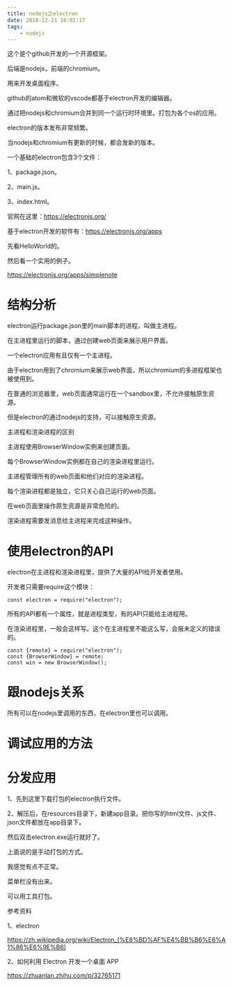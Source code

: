 ```yaml
---
title: nodejs之electron
date: 2018-12-21 16:02:17
tags:
	- nodejs
---
```








这个是个github开发的一个开源框架。

后端是nodejs，前端的chromium。

用来开发桌面程序。

github的atom和微软的vscode都基于electron开发的编辑器。

通过把nodejs和chromium合并到同一个运行时环境里。打包为各个os的应用。

electron的版本发布非常频繁。

当nodejs和chromium有更新的时候，都会发新的版本。



一个基础的electron包含3个文件：

1、package.json。

2、main.js。

3、index.html。



官网在这里：https://electronjs.org/

基于electron开发的软件有：https://electronjs.org/apps



先看HelloWorld的。

然后看一个实用的例子。

https://electronjs.org/apps/simplenote



# 结构分析

electron运行package.json里的main脚本的进程，叫做主进程。

在主进程里运行的脚本，通过创建web页面来展示用户界面。

一个electron应用有且仅有一个主进程。

由于electron用到了chromium来展示web界面，所以chromium的多进程框架也被使用到。

在普通的浏览器里，web页面通常运行在一个sandbox里，不允许接触原生资源。

但是electron的通过nodejs的支持，可以接触原生资源。



主进程和渲染进程的区别

主进程使用BrowserWindow实例来创建页面。

每个BrowserWindow实例都在自己的渲染进程里运行。

主进程管理所有的web页面和他们对应的渲染进程。

每个渲染进程都是独立，它只关心自己运行的web页面。

在web页面里操作原生资源是非常危险的。

渲染进程需要发消息给主进程来完成这种操作。

# 使用electron的API

electron在主进程和渲染进程里，提供了大量的API给开发者使用。

开发者只需要require这个模块：

```
const electron = require("electron");
```

所有的API都有一个属性，就是进程类型，有的API只能给主进程用。

在渲染进程里，一般会这样写。这个在主进程里不能这么写，会报未定义的错误的。

```
const {remote} = require("electron");
const {BrowserWindow} = remote;
const win = new BrowserWindow();
```



# 跟nodejs关系

所有可以在nodejs里调用的东西，在electron里也可以调用。

# 调试应用的方法



# 分发应用

1、先到这里下载打包的electron执行文件。

2、解压后，在resources目录下，新建app目录。把你写的html文件、js文件、json文件都放在app目录下。

然后双击electron.exe运行就好了。

上面说的是手动打包的方式。

我感觉有点不正常。

菜单栏没有出来。

可以用工具打包。






参考资料

1、electron

https://zh.wikipedia.org/wiki/Electron_(%E8%BD%AF%E4%BB%B6%E6%A1%86%E6%9E%B6)

2、如何利用 Electron 开发一个桌面 APP

https://zhuanlan.zhihu.com/p/32765171



